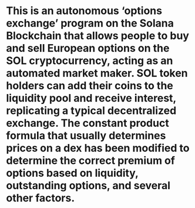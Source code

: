 # This is an autonomous ‘options exchange’ program on the Solana Blockchain that allows people to buy and sell European options on the SOL cryptocurrency, acting as an automated market maker. SOL token holders can add their coins to the liquidity pool and receive interest, replicating a typical decentralized exchange. The constant product formula that usually determines prices on a dex has been modified to determine the correct premium of options based on liquidity, outstanding options, and several other factors.
